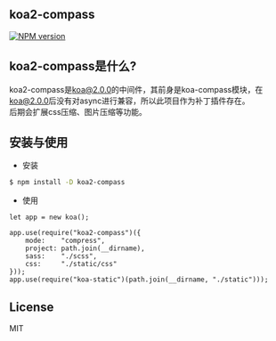 ## koa2-compass  
[![NPM version][npm-image]][npm-url]
  
  
## koa2-compass是什么?

koa2-compass是[koa@2.0.0](https://github.com/koajs/koa)的中间件，其前身是koa-compass模块，在[koa@2.0.0](https://github.com/koajs/koa)后没有对async进行兼容，所以此项目作为补丁插件存在。  
后期会扩展css压缩、图片压缩等功能。

## 安装与使用

- 安装
```bash
$ npm install -D koa2-compass
```

- 使用
```node
let app = new koa();

app.use(require("koa2-compass")({
	mode:    "compress",
	project: path.join(__dirname),
	sass:    "./scss",
	css:     "./static/css"
}));
app.use(require("koa-static")(path.join(__dirname, "./static")));
```
  
  
## License

  MIT

[npm-image]: https://img.shields.io/npm/v/koa2-compass.svg?style=flat-square
[npm-url]: https://www.npmjs.com/package/koa2-compass
